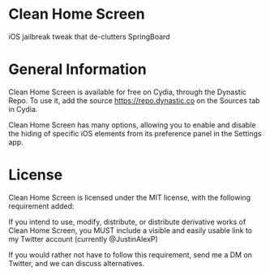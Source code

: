 # Clean Home Screen
iOS jailbreak tweak that de-clutters SpringBoard

# General Information
Clean Home Screen is available for free on Cydia, through the Dynastic Repo. To use it, add the source https://repo.dynastic.co 
on the Sources tab in Cydia.

Clean Home Screen has many options, allowing you to enable and disable the hiding of specific iOS elements from its preference 
panel in the Settings app.

# License
Clean Home Screen is licensed under the MIT license, with the following requirement added:

If you intend to use, modify, distribute, or distribute derivative works of Clean Home Screen, you MUST include a visible and 
easily usable link to my Twitter account (currently @JustinAlexP)

If you would rather not have to follow this requirement, send me a DM on Twitter, and we can discuss alternatives.
